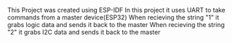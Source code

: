This Project was created using ESP-IDF 
In this project it uses UART to take commands from a master device(ESP32)
When recieving the string "1" it grabs logic data and sends it back to the master
When recieving the string "2" it grabs I2C data and sends it back to the master

